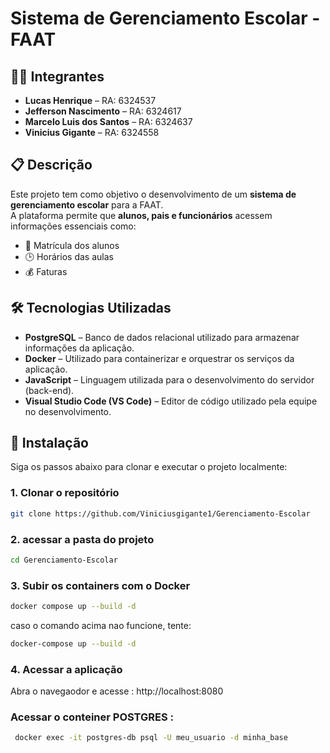 # Sistema de Gerenciamento Escolar - FAAT

## 👨‍🏫 Integrantes

- **Lucas Henrique** – RA: 6324537  
- **Jefferson Nascimento** – RA: 6324617  
- **Marcelo Luis dos Santos** – RA: 6324637  
- **Vinicius Gigante** – RA: 6324558  

## 📋 Descrição

Este projeto tem como objetivo o desenvolvimento de um **sistema de gerenciamento escolar** para a FAAT.  
A plataforma permite que **alunos, pais e funcionários** acessem informações essenciais como:

- 📌 Matrícula dos alunos  
- 🕒 Horários das aulas  
- 💰 Faturas  

## 🛠️ Tecnologias Utilizadas

- **PostgreSQL** – Banco de dados relacional utilizado para armazenar informações da aplicação.  
- **Docker** – Utilizado para containerizar e orquestrar os serviços da aplicação.  
- **JavaScript** – Linguagem utilizada para o desenvolvimento do servidor (back-end).  
- **Visual Studio Code (VS Code)** – Editor de código utilizado pela equipe no desenvolvimento.

## 🚀 Instalação

Siga os passos abaixo para clonar e executar o projeto localmente:

### 1. Clonar o repositório

```bash
git clone https://github.com/Viniciusgigante1/Gerenciamento-Escolar
```

### 2. acessar a pasta do projeto
```bash
cd Gerenciamento-Escolar
```

### 3. Subir os containers com o Docker
```bash
docker compose up --build -d
```
caso o comando acima nao funcione, tente:
```bash
docker-compose up --build -d
```

### 4. Acessar a aplicação
Abra o navegaodor e acesse :
http://localhost:8080

### Acessar o conteiner POSTGRES :
```sh
 docker exec -it postgres-db psql -U meu_usuario -d minha_base
```
